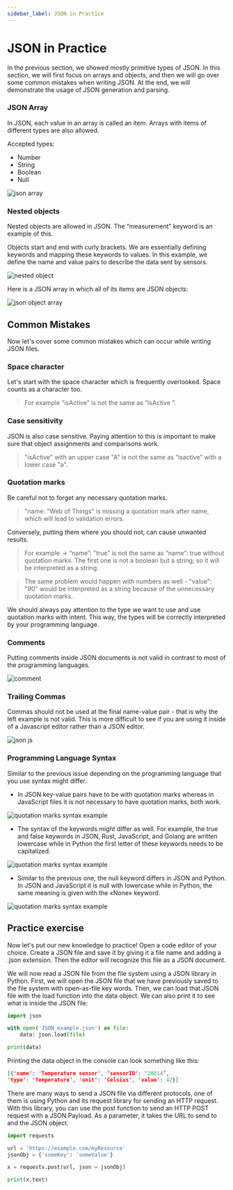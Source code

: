 ```yaml
---
sidebar_label: JSON in Practice
---
```


# JSON in Practice

In the previous section, we showed mostly primitive types of JSON. In this section, we will first focus on arrays and objects, and then we will go over some common mistakes when writing JSON. At the end, we will demonstrate the usage of JSON generation and parsing.

### JSON Array

In JSON, each value in an array is called an item.
Arrays with items of different types are also allowed.

Accepted types:

- Number
- String
- Boolean
- Null

![json array](/img/4-JSON-In-Practice/json-array.png)

### Nested objects

Nested objects are allowed in JSON. The “measurement” keyword is an example of this.

Objects start and end with curly brackets. We are essentially defining keywords and mapping these keywords to values.
In this example, we define the name and value pairs to describe the data sent by sensors.

![nested object](/img/4-JSON-In-Practice/nested-object.png)

Here is a JSON array in which all of its items are JSON objects:

![json object array](/img/4-JSON-In-Practice/json-object-array.png)

## Common Mistakes

Now let's cover some common mistakes which can occur while writing JSON files.

### Space character

Let's start with the space character which is frequently overlooked.
Space counts as a character too.

> For example “isActive” is not the same as “isActive ”.

### Case sensitivity

JSON is also case sensitive. Paying attention to this is important to make sure that object assignments and comparisons work.

> "isActive" with an upper case "A" is not the same as “isactive” with a lower case "a".

### Quotation marks

Be careful not to forget any necessary quotation marks.

> "name: "Web of Things" is missing a quotation mark after name, which will lead to validation errors.

Conversely, putting them where you should not, can cause unwanted results.

> For example → “name”: ”true” is not the same as “name”: true without quotation marks. The first one is not a boolean but a string; so it will be interpreted as a string.

> The same problem would happen with numbers as well - "value": "90" would be interpreted as a string because of the unnecessary quotation marks.

We should always pay attention to the type we want to use and use quotation marks with intent. This way, the types will be correctly interpreted by your programming language.

### Comments

Putting comments inside JSON documents is not valid in contrast to most of the programming languages.

![comment](/img/4-JSON-In-Practice/comment.png)

### Trailing Commas

Commas should not be used at the final name-value pair - that is why the left example is not valid. This is more difficult to see if you are using it inside of a Javascript editor rather than a JSON editor.

![json js](/img/4-JSON-In-Practice/json-js.png)

### Programming Language Syntax

Similar to the previous issue depending on the programming language that you use syntax might differ.

- In JSON key-value pairs have to be with quotation marks whereas in JavaScript files it is not necessary to have quotation marks, both work.

![quotation marks syntax example](/img/tutorial/JSON-In-Practice/syntaxquotation.png)

- The syntax of the keywords might differ as well. For example, the true and false keywords in JSON, Rust, JavaScript, and Golang are written lowercase while in Python the first letter of these keywords needs to be capitalized.

![quotation marks syntax example](/img/tutorial/JSON-In-Practice/syntaxboolean.png)

- Similar to the previous one, the null keyword differs in JSON and Python. In JSON and JavaScript it is null with lowercase while in Python, the same meaning is given with the «None» keyword.

![quotation marks syntax example](/img/tutorial/JSON-In-Practice/syntaxnull.png)

## Practice exercise

Now let's put our new knowledge to practice! Open a code editor of your choice. Create a JSON file and save it by giving it a file name and adding a .json extension. Then the editor will recognize this file as a JSON document.

We will now read a JSON file from the file system using a JSON library in Python. First, we will open the JSON file that we have previously saved to the file system with open-as-file key words. Then, we can load that JSON file with the load function into the data object. We can also print it to see what is inside the JSON file:

```py
import json

with open('JSON_example.json') as file:
    data: json.load(file)

print(data)
```

Printing the data object in the console can look something like this:

```json
[{'name': 'Temperature sensor', ‘sensorID': '20014’,
'type': 'Temperature', 'unit': 'Celsius', 'value': 42}]
```

There are many ways to send a JSON file via different protocols, one of them is using Python and its request library for sending an HTTP request. With this library, you can use the post function to send an HTTP POST request with a JSON Payload. As a parameter, it takes the URL to send to and the JSON object.

```py
import requests

url = 'https://example.com/myResource'
jsonObj = {'someKey': 'someValue'}

x = requests.post(url, json = jsonObj)

print(x.text)
```
